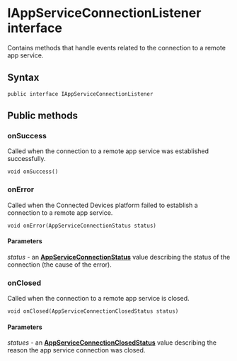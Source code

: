 # IAppServiceConnectionListener interface
Contains methods that handle events related to the connection to a remote app service.

## Syntax
`public interface IAppServiceConnectionListener`

## Public methods

### onSuccess
Called when the connection to a remote app service was established successfully. 

`void onSuccess()`

### onError
Called when the Connected Devices platform failed to establish a connection to a remote app service.

`void onError(AppServiceConnectionStatus status)`

#### Parameters  
*status* - an [**AppServiceConnectionStatus**](AppServiceConnectionStatus.md) value describing the status of the connection (the cause of the error).

### onClosed
Called when the connection to a remote app service is closed.

`void onClosed(AppServiceConnectionClosedStatus status)`

#### Parameters  
*statues* - an [**AppServiceConnectionClosedStatus**](AppServiceConnectionClosedStatus.md) value describing the reason the app service connection was closed.